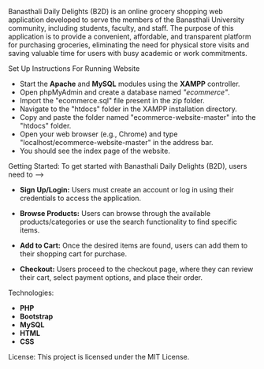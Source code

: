Banasthali Daily Delights (B2D) is an online grocery shopping web application developed to serve the members of the Banasthali University community, including students, faculty, and staff. The purpose of this application is to provide a convenient, affordable, and transparent platform for purchasing groceries, eliminating the need for physical store visits and saving valuable time for users with busy academic or work commitments.

Set Up Instructions For Running Website
- Start the **Apache** and **MySQL** modules using the **XAMPP** controller.
- Open phpMyAdmin and create a database named *"ecommerce"*.
- Import the "ecommerce.sql" file present in the zip folder.
- Navigate to the "htdocs" folder in the XAMPP installation directory.
- Copy and paste the folder named "ecommerce-website-master" into the "htdocs" folder.
- Open your web browser (e.g., Chrome) and type "localhost/ecommerce-website-master" in the address bar.
- You should see the index page of the website.

Getting Started:
To get started with Banasthali Daily Delights (B2D), users need to -->
- **Sign Up/Login:** Users must create an account or log in using their credentials to access the application.

- **Browse Products:** Users can browse through the available products/categories or use the search functionality to find specific items.

- **Add to Cart:** Once the desired items are found, users can add them to their shopping cart for purchase.

- **Checkout:** Users proceed to the checkout page, where they can review their cart, select payment options, and place their order.

Technologies:
- **PHP**
- **Bootstrap**
- **MySQL**
- **HTML**
- **CSS**

License:
This project is licensed under the MIT License.

